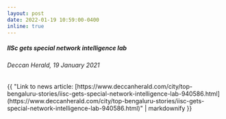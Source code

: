 ```yaml
---
layout: post
date: 2022-01-19 10:59:00-0400
inline: true
---
```



##### IISc gets special network intelligence lab
###### Deccan Herald, 19 January 2021
<div>{{ "Link to news article: [https://www.deccanherald.com/city/top-bengaluru-stories/iisc-gets-special-network-intelligence-lab-940586.html](https://www.deccanherald.com/city/top-bengaluru-stories/iisc-gets-special-network-intelligence-lab-940586.html)" | markdownify }}</div>